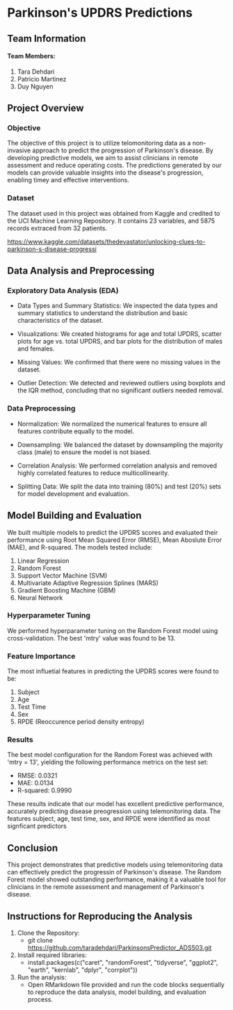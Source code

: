 # Parkinson's UPDRS Predictions

## Team Information

#### Team Members:
1. Tara Dehdari
2. Patricio Martinez
3. Duy Nguyen

## Project Overview

### Objective

The objective of this project is to utilize telomonitoring data as a non-invasive approach to predict the progression of Parkinson's disease. By developing predictive models, we aim to assist clinicians in remote assessment and reduce operating costs. The predictions generated by our models can provide valuable  insights into the disease's progression, enabling timey and effective interventions. 

### Dataset

The dataset used in this project was obtained from Kaggle and credited to the UCI Machine Learning Repository. It contains 23 variables, and 5875 records extraced from 32 patients.

https://www.kaggle.com/datasets/thedevastator/unlocking-clues-to-parkinson-s-disease-progressi

## Data Analysis and Preprocessing

### Exploratory Data Analysis (EDA)

* Data Types and Summary Statistics: We inspected the data types and summary statistics to understand the distribution and basic characteristics of the dataset.

* Visualizations: We created histograms for age and total UPDRS, scatter plots for age vs. total UPDRS, and bar plots for the distribution of males and females.

* Missing Values: We confirmed that there were no missing values in the dataset.

* Outlier Detection: We detected and reviewed outliers using boxplots and the IQR method, concluding that no significant outliers needed removal.

### Data Preprocessing

* Normalization: We normalized the numerical features to ensure all features contribute equally to the model.

* Downsampling: We balanced the dataset by downsampling the majority class (male) to ensure the model is not biased.

* Correlation Analysis: We performed correlation analysis and removed highly correlated features to reduce multicollinearity.

* Splitting Data: We split the data into training (80%) and test (20%) sets for model development and evaluation.

## Model Building and Evaluation

We built multiple models to predict the UPDRS scores and evaluated their performance using Root Mean Squared Error (RMSE), Mean Aboslute Error (MAE), and R-squared. The models tested include:
1. Linear Regression
2. Random Forest
3. Support Vector Machine (SVM)
4. Multivariate Adaptive Regression Splines (MARS)
5. Gradient Boosting Machine (GBM)
6. Neural Network

### Hyperparameter Tuning

We performed hyperparameter tuning on the Random Forest model using cross-validation. The best 'mtry' value was found to be 13. 

### Feature Importance

The most influetial features in predicting the UPDRS scores were found to be:
1. Subject
2. Age
3. Test Time
4. Sex
5. RPDE (Reoccurence period density entropy)

### Results

The best model configuration for the Random Forest was achieved with 'mtry =  13', yielding the following performance metrics on the test set:
* RMSE: 0.0321
* MAE: 0.0134
* R-squared: 0.9990

These results indicate that our model has excellent predictive performance, accurately predicting disease preogression using telemonitoring data. The features subject, age, test time, sex, and RPDE were identified as most signficant predictors

## Conclusion

This project demonstrates that predictive models using telemonitoring data can effectively predict the progressin of Parkinson's disease. The Random Forest model showed outstanding performance, making it a valuable tool for clinicians in the remote assessment and management of Parkinson's disease. 

## Instructions for Reproducing the Analysis

1. Clone the Repository: 
    * git clone https://github.com/taradehdari/ParkinsonsPredictor_ADS503.git
2. Install required libraries:
    * install.packages(c("caret", "randomForest", "tidyverse", "ggplot2", "earth", "kernlab", "dplyr", "corrplot"))
3. Run the analysis:
    * Open RMarkdown file provided and run the code blocks sequentially to reproduce the data analysis, model building, and evaluation process. 

